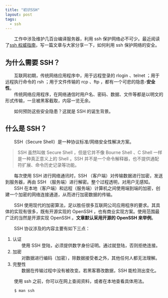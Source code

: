 ```yaml
---
title: "初识SSH"
layout: post
tags:
  - ssh
---
```


  工作中涉及维护几百台编译服务器，利用 ssh 保护网络必不可少。最近阅读了[ssh 权威指南](/downloads/resource/ssh/ssh权威指南.pdf)，写一篇文章与大家分享一下，如何利用 ssh 保护网络的安全。

## 为什么需要 SSH？

  互联网初期，传统网络应用程序中，用于远程登录的 rlogin 、telnet ；用于远程执行命令的 rsh ；用于文件传输的 rcp 、ftp ，都有一个可悲的隐患-**安全性**。<br>
  传统网络应用程序，在网络通信时用户名、密码、数据、文件等都是以明文的形式传输，一旦被黑客截取，内容一览无余。<br>

  如何预防这些安全隐患？这就是 SSH 的诞生背景。<br>

## 什么是 SSH？

  SSH（Secure Shell）是一种协议标准/网络安全性解决方案。<br>

> SSH 虽然叫做 Secure Shell ，但是它并不像 Bourne Shell 、C Shell 一样是一种真正意义上的 Shell 。SSH 并不是一个命令解释器，也不提供通配符扩展、命令历史记录等功能。

  每次使用 SSH 进行网络通讯时，SSH （客户端）对传输数据进行加密，发送到服务器，再由 SSH （服务端）进行解密。整个过程透明，对用户无感知。<br>
  SSH 在本地（客户端）和远程（服务端）计算机之间使用端到端的加密，创建一个加密的网络连接通道，从而进行加密数据的传输。<br>

  SSH 使用现代的加密算法，足以胜任很多互联网公司应用程序的要求。其具体的实现有很多，既有开源实现的 OpenSSH ，也有商业实现方案。使用范围最广泛的当然是开源实现 OpenSSH 。**文章默认采用开源的 OpenSSH 来举例**。

  SSH 协议涉及的内容主要有如下三点：<br>

1.  认证<br>
      使用 SSH 登陆，必须提供数字身份证明。通过就登陆，否则拒绝连接。
2.  加密<br>
      对数据进行编码（加密），除数据接受者之外，其他任何人都无法理解。
3.  完整性<br>
      数据在传输过程中没有被改变。若黑客篡改数据，SSH 能检测出变化。

  使用 ssh 之前，你可以在网上查阅资料，或者在本地查看具体用法。

```shell
    $ man ssh
```
